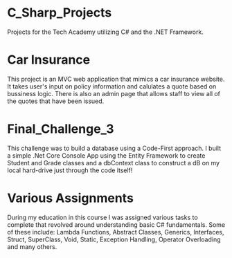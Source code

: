 # C_Sharp_Projects
Projects for the Tech Academy utilizing C# and the .NET Framework. 
 
 <h1>Car Insurance</h1>
 <p>This project is an MVC web application that mimics a car insurance website. It takes user's input on policy information and calulates a quote based
on bussiness logic.  There is also an admin page that allows staff to view all of the quotes that have been issued.</p>


<h1>Final_Challenge_3 </h1>
<p>This challenge was to build a database using a Code-First approach. I built a simple .Net Core Console App using the Entity Framework to create Student and Grade classes and a dbContext class to construct a dB on my local hard-drive just through the code itself! </p>

<h1>Various Assignments</h1>
<p>During my education in this course I was assigned various tasks to complete that revolved around understanding basic C# fundamentals. Some of these include: Lambda Functions, 
Abstract Classes, Generics, Interfaces, Struct, SuperClass, Void, Static, Exception Handling, Operator Overloading and many others.    </p>
